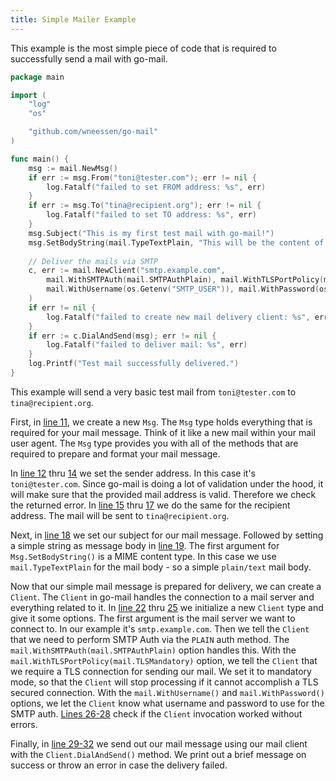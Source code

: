 ```yaml
---
title: Simple Mailer Example
---
```


This example is the most simple piece of code that is required to successfully send a mail with
go-mail.

```go
package main

import (
	"log"
	"os"

	"github.com/wneessen/go-mail"
)

func main() {
    msg := mail.NewMsg()
    if err := msg.From("toni@tester.com"); err != nil {
        log.Fatalf("failed to set FROM address: %s", err)
    }
    if err := msg.To("tina@recipient.org"); err != nil {
        log.Fatalf("failed to set TO address: %s", err)
    }
    msg.Subject("This is my first test mail with go-mail!")
    msg.SetBodyString(mail.TypeTextPlain, "This will be the content of the mail.") 
    
    // Deliver the mails via SMTP 
    c, err := mail.NewClient("smtp.example.com", 
        mail.WithSMTPAuth(mail.SMTPAuthPlain), mail.WithTLSPortPolicy(mail.TLSMandatory), 
        mail.WithUsername(os.Getenv("SMTP_USER")), mail.WithPassword(os.Getenv("SMTP_PASS")), 
    )
    if err != nil {
        log.Fatalf("failed to create new mail delivery client: %s", err)
    }
    if err := c.DialAndSend(msg); err != nil {
        log.Fatalf("failed to deliver mail: %s", err)
    }
    log.Printf("Test mail successfully delivered.")
}
```

This example will send a very basic test mail from `toni@tester.com` to `tina@recipient.org`.

First, in [line 11](#hl-0-11), we create a new `Msg`. The `Msg` type holds everything that is required
for your mail message. Think of it like a new mail within your mail user agent. The `Msg` type
provides you with all of the methods that are required to prepare and format your mail message.

In [line 12](#hl-0-12) thru [14](#hl-0-14) we set the sender address. In this case it's `toni@tester.com`.
Since go-mail is doing a lot of validation under the hood, it will make sure that the provided mail address
is valid. Therefore we check the returned error. In [line 15](#hl-0-15) thru [17](#hl-0-17) we do the
same for the recipient address. The mail will be sent to `tina@recipient.org`.

Next, in [line 18](#hl-0-18) we set our subject for our mail message. Followed by setting a simple string
as message body in [line 19](#hl-0-19). The first argument for `Msg.SetBodyString()` is a MIME content type.
In this case we use `mail.TypeTextPlain` for the mail body - so a simple `plain/text` mail body.

Now that our simple mail message is prepared for delivery, we can create a `Client`. The `Client` in go-mail
handles the connection to a mail server and everything related to it. In [line 22](#hl-0-22) thru
[25](#hl-0-25) we initialize a new `Client` type and give it some options. The first argument is the
mail server we want to connect to. In our example it's `smtp.example.com`. Then we tell the `Client`
that we need to perform SMTP Auth via the `PLAIN` auth method. The `mail.WithSMTPAuth(mail.SMTPAuthPlain)`
option handles this. With the `mail.WithTLSPortPolicy(mail.TLSMandatory)` option, we tell the `Client`
that we require a TLS connection for sending our mail. We set it to mandatory mode, so that the `Client`
will stop processing if it cannot accomplish a TLS secured connection. With the `mail.WithUsername()`
and `mail.WithPassword()` options, we let the `Client` know what username and password to use for the
SMTP auth. [Lines 26-28](#hl-0-26) check if the `Client` invocation worked without errors.

Finally, in [line 29-32](#hl-0-29) we send out our mail message using our mail client with the
`Client.DialAndSend()` method. We print out a brief message on success or throw an error in case
the delivery failed.
